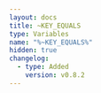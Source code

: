 ```yaml
---
layout: docs
title: ~KEY_EQUALS
type: Variables
name: "%~KEY_EQUALS%"
hidden: true
changelog:
  - type: Added
    version: v0.8.2
---
```

